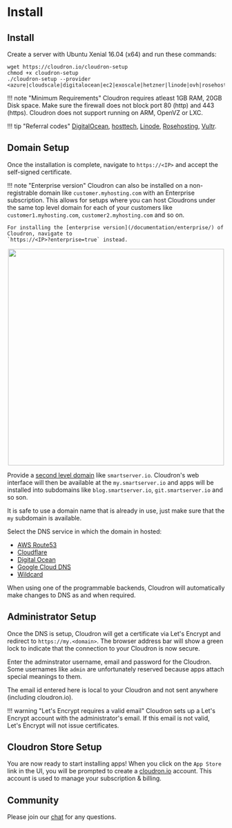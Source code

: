 # Install

## Install

Create a server with Ubuntu Xenial 16.04 (x64) and run these commands:
```
wget https://cloudron.io/cloudron-setup
chmod +x cloudron-setup
./cloudron-setup --provider <azure|cloudscale|digitalocean|ec2|exoscale|hetzner|linode|ovh|rosehosting|scaleway|vultr|generic>
```

!!! note "Minimum Requirements"
    Cloudron requires atleast 1GB RAM, 20GB Disk space. Make sure the firewall does not block port 80 (http)
    and 443 (https). Cloudron does not support running on ARM, OpenVZ or LXC.

!!! tip "Referral codes"
    [DigitalOcean](https://m.do.co/c/933831d60a1e),
    [hosttech](https://www.hosttech.ch/?promocode=53619290), [Linode](https://www.linode.com/?r=f68d816692c49141e91dd4cef3305da457ac0f75),
    [Rosehosting](https://secure.rosehosting.com/clientarea/?affid=661), [Vultr](http://www.vultr.com/?ref=7110116-3B).

## Domain Setup

Once the installation is complete, navigate to `https://<IP>` and accept the self-signed certificate.

!!! note "Enterprise version"
    Cloudron can also be installed on a non-registrable domain like `customer.myhosting.com`
    with an Enterprise subscription. This allows for setups where you can host
    Cloudrons under the same top level domain for each of your customers like `customer1.myhosting.com`,
    `customer2.myhosting.com` and so on.

    For installing the [enterprise version](/documentation/enterprise/) of Cloudron, navigate to
    `https://<IP>?enterprise=true` instead.

<center>
<img src="/img/setupdns.png" class="shadow" width="500px">
</center>

Provide a [second level domain](https://en.wikipedia.org/wiki/Second-level_domain) like `smartserver.io`.
Cloudron's web interface will then be available at the `my.smartserver.io` and apps will be installed
into subdomains like `blog.smartserver.io`, `git.smartserver.io` and so son.

It is safe to use a domain name that is already in use, just make sure that the `my` subdomain is available.

Select the DNS service in which the domain in hosted:

*   [AWS Route53](/documentation/domains/#route-53-dns)
*   [Cloudflare](/documentation/domains/#cloudflare-dns)
*   [Digital Ocean](/documentation/domains/#cloudflare-dns)
*   [Google Cloud DNS](/documentation/domain/#google-cloud-dns)
*   [Wildcard](/documentation/domains/#wildcard-dns)

When using one of the programmable backends, Cloudron will automatically make changes to DNS
as and when required.

## Administrator Setup

Once the DNS is setup, Cloudron will get a certificate via Let's Encrypt and redirect to 
`https://my.<domain>`. The browser address bar will show a green lock to indicate
that the connection to your Cloudron is now secure.

Enter the adminstrator username, email and password for the Cloudron. Some usernames like `admin`
are unfortunately reserved because apps attach special meanings to them.

The email id entered here is local to your Cloudron and not sent anywhere (including cloudron.io).

!!! warning "Let's Encrypt requires a valid email"
    Cloudron sets up a Let's Encrypt account with the administrator's email. If this email
    is not valid, Let's Encrypt will not issue certificates.

## Cloudron Store Setup

You are now ready to start installing apps! When you click on the `App Store` link in the UI,
you will be prompted to create a [cloudron.io](https://cloudron.io) account. This account is
used to manage your subscription & billing.

## Community

Please join our <a href="https://chat.cloudron.io" target="_blank">chat</a> for any questions.

